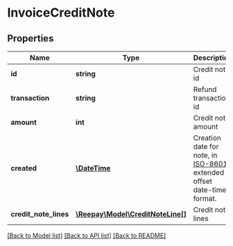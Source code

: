 # InvoiceCreditNote

## Properties
Name | Type | Description | Notes
------------ | ------------- | ------------- | -------------
**id** | **string** | Credit note id |
**transaction** | **string** | Refund transaction id |
**amount** | **int** | Credit note amount |
**created** | [**\DateTime**](\DateTime.md) | Creation date for note, in [ISO-8601](http://en.wikipedia.org/wiki/ISO_8601) extended offset date-time format. |
**credit_note_lines** | [**\Reepay\Model\CreditNoteLine[]**](CreditNoteLine.md) | Credit note lines |

[[Back to Model list]](../README.md#documentation-for-models) [[Back to API list]](../README.md#documentation-for-api-endpoints) [[Back to README]](../README.md)


